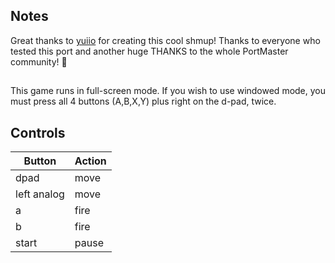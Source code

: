 ## Notes

Great thanks to [yuiio](https://yuiio.itch.io/the-last-space-fighter) for creating this cool shmup! Thanks to everyone who tested this port and another huge THANKS to the whole PortMaster community! 🎩

## 
This game runs in full-screen mode. If you wish to use windowed mode, you must press all 4 buttons (A,B,X,Y) plus right on the d-pad, twice. 

## Controls

| Button | Action |
|--|--| 
|dpad|move|
|left analog|move|
|a|fire|
|b|fire|
|start|pause|


